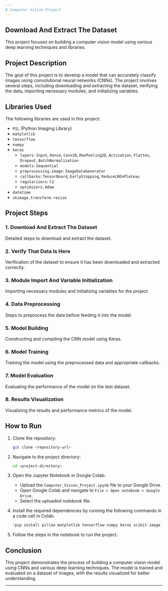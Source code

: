 ```yaml
---
# Computer Vision Project
---
```

## **Download And Extract The Dataset**

This project focuses on building a computer vision model using various deep learning techniques and libraries.

## Project Description

The goal of this project is to develop a model that can accurately classify images using convolutional neural networks (CNNs). The project involves several steps, including downloading and extracting the dataset, verifying the data, importing necessary modules, and initializing variables.

## Libraries Used

The following libraries are used in this project:

- `PIL` (Python Imaging Library)
- `matplotlib`
- `tensorflow`
- `numpy`
- `keras`
  - `layers`: `Input`, `Dense`, `Conv2D`, `MaxPooling2D`, `Activation`, `Flatten`, `Dropout`, `BatchNormalization`
  - `models`: `Sequential`
  - `preprocessing.image`: `ImageDataGenerator`
  - `callbacks`: `TensorBoard`, `EarlyStopping`, `ReduceLROnPlateau`
  - `regularizers`: `l2`
  - `optimizers`: `Adam`
- `datetime`
- `skimage.transform`: `resize`

## Project Steps

### 1. Download And Extract The Dataset

Detailed steps to download and extract the dataset.

### 2. Verify That Data Is Here

Verification of the dataset to ensure it has been downloaded and extracted correctly.

### 3. Module Import And Variable Initialization

Importing necessary modules and initializing variables for the project.

### 4. Data Preprocessing

Steps to preprocess the data before feeding it into the model.

### 5. Model Building

Constructing and compiling the CNN model using Keras.

### 6. Model Training

Training the model using the preprocessed data and appropriate callbacks.

### 7. Model Evaluation

Evaluating the performance of the model on the test dataset.

### 8. Results Visualization

Visualizing the results and performance metrics of the model.

## How to Run

1. Clone the repository:
   ```bash
   git clone <repository-url>
   ```
2. Navigate to the project directory:
   ```bash
   cd <project-directory>
   ```
3. Open the Jupyter Notebook in Google Colab:
   - Upload the `Computer_Vision_Project.ipynb` file to your Google Drive.
   - Open Google Colab and navigate to `File > Open notebook > Google Drive`.
   - Select the uploaded notebook file.
   
4. Install the required dependencies by running the following commands in a code cell in Colab:
   ```python
   !pip install pillow matplotlib tensorflow numpy keras scikit-image
   ```

5. Follow the steps in the notebook to run the project.

## Conclusion

This project demonstrates the process of building a computer vision model using CNNs and various deep learning techniques. The model is trained and evaluated on a dataset of images, with the results visualized for better understanding.

---
